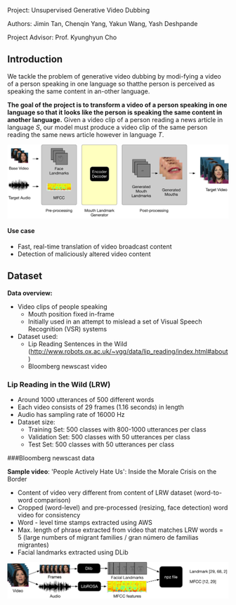 
Project: Unsupervised Generative Video Dubbing

Authors: Jimin Tan, Chenqin Yang, Yakun Wang, Yash Deshpande

Project Advisor:  Prof. Kyunghyun Cho

## Introduction
We tackle the problem of generative video dubbing by modi-fying a video of a person speaking in one language so thatthe person is perceived as speaking the same content in an-other language.

**The goal of the project is to transform a video of a person speaking in one language so that it looks like the person is speaking the same content in another language.**
Given a video clip of a person reading a news article in language *S*, our model must produce a video clip of the same person reading the same news article however in language *T*.

<div style="text-align: center;">
<img src="assets/overall_structure.pdf" alt="Model structure" style="zoom:130%;" align="middle"/>
</div>  

#### Use case
- Fast, real-time translation of video broadcast content
- Detection of maliciously altered video content

## Dataset

**Data overview:**
- Video clips of people speaking 
	- Mouth position fixed in-frame
	- Initially used in an attempt to mislead a set of Visual Speech Recognition (VSR) systems 
- Dataset used:
	- Lip Reading Sentences in the Wild (http://www.robots.ox.ac.uk/~vgg/data/lip_reading/index.html#about)
	- Bloomberg newscast video

### Lip Reading in the Wild (LRW)

- Around 1000 utterances of 500 different words
- Each video consists of 29 frames (1.16 seconds) in length
- Audio has sampling rate of 16000 Hz
- Dataset size:
	- Training Set: 500 classes with 800-1000 utterances per class
	- Validation Set: 500 classes with 50 utterances per class
	- Test Set: 500 classes with 50 utterances per class

###Bloomberg newscast data

**Sample video**: 'People Actively Hate Us': Inside the Morale Crisis on the Border
- Content of video very different from content of LRW dataset (word-to-word comparison)
- Cropped (word-level) and pre-processed (resizing, face detection) word video for consistency
- Word - level time stamps extracted using AWS
- Max. length of phrase extracted from video that matches LRW words = 5 (large numbers of migrant families / gran número de familias migrantes)
- Facial landmarks extracted using DLib

<div style="text-align: center;">
<img src="assets/data_processing.pdf" alt="Model structure" style="zoom:130%;" align="middle"/>
</div>  
